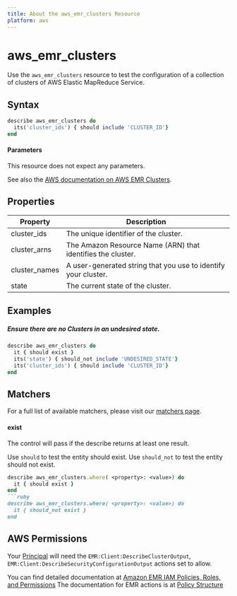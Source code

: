 ```yaml
---
title: About the aws_emr_clusters Resource
platform: aws
---
```


# aws\_emr\_clusters

Use the `aws_emr_clusters` resource to test the configuration of a collection of clusters of AWS Elastic MapReduce Service.

## Syntax
```ruby
describe aws_emr_clusters do
  its('cluster_ids') { should include 'CLUSTER_ID'}
end
```
#### Parameters

This resource does not expect any parameters.

See also the [AWS documentation on AWS EMR Clusters](https://docs.aws.amazon.com/AWSCloudFormation/latest/UserGuide/aws-resource-elasticmapreduce-cluster.html).

## Properties

|Property                                | Description|
| ---                                    | --- |
|cluster\_ids                             | The unique identifier of the cluster. |
|cluster\_arns                            | The Amazon Resource Name (ARN) that identifies the cluster. |
|cluster\_names                           | A user-generated string that you use to identify your cluster. |
|state                                   | The current state of the cluster. |

## Examples

##### Ensure there are no Clusters in an undesired state.
```ruby
describe aws_emr_clusters do
  it { should exist }
  its('state') { should_not include 'UNDESIRED_STATE'}
  its('cluster_ids') { should include 'CLUSTER_ID'}
end
```
## Matchers

For a full list of available matchers, please visit our [matchers page](https://docs.chef.io/inspec/matchers/).

#### exist

The control will pass if the describe returns at least one result.

Use `should` to test the entity should exist.
Use `should_not` to test the entity should not exist.
```ruby
describe aws_emr_clusters.where( <property>: <value>) do
  it { should exist }
end
```ruby
describe aws_emr_clusters.where( <property>: <value>) do
  it { should_not exist }
end
```
    
    
## AWS Permissions

Your [Principal](https://docs.aws.amazon.com/IAM/latest/UserGuide/intro-structure.html#intro-structure-principal) will need the `EMR:Client:DescribeClusterOutput`, `EMR:Client:DescribeSecurityConfigurationOutput` actions set to allow.

You can find detailed documentation at [Amazon EMR IAM Policies, Roles, and Permissions](https://docs.aws.amazon.com/emr/latest/ManagementGuide/emr-managed-iam-policies.html)
The documentation for EMR actions is at [Policy Structure](https://docs.aws.amazon.com/emr/latest/ManagementGuide/security_iam_id-based-policy-examples.html)
